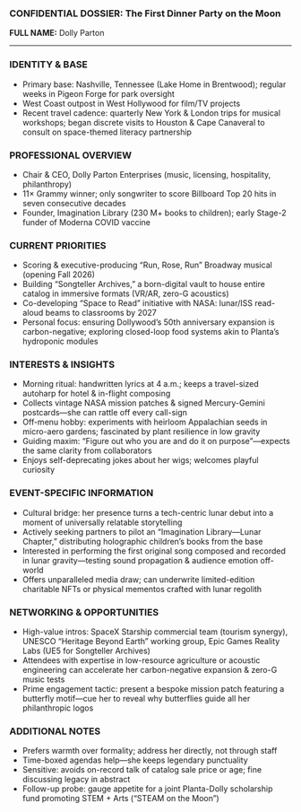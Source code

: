 ### CONFIDENTIAL DOSSIER: The First Dinner Party on the Moon

**FULL NAME:** Dolly Parton

---
### IDENTITY & BASE
- Primary base: Nashville, Tennessee (Lake Home in Brentwood); regular weeks in Pigeon Forge for park oversight
- West Coast outpost in West Hollywood for film/TV projects
- Recent travel cadence: quarterly New York & London trips for musical workshops; began discrete visits to Houston & Cape Canaveral to consult on space-themed literacy partnership

### PROFESSIONAL OVERVIEW
- Chair & CEO, Dolly Parton Enterprises (music, licensing, hospitality, philanthropy)
- 11× Grammy winner; only songwriter to score Billboard Top 20 hits in seven consecutive decades
- Founder, Imagination Library (230 M+ books to children); early Stage-2 funder of Moderna COVID vaccine

### CURRENT PRIORITIES
- Scoring & executive-producing “Run, Rose, Run” Broadway musical (opening Fall 2026)
- Building “Songteller Archives,” a born-digital vault to house entire catalog in immersive formats (VR/AR, zero-G acoustics)
- Co-developing “Space to Read” initiative with NASA: lunar/ISS read-aloud beams to classrooms by 2027
- Personal focus: ensuring Dollywood’s 50th anniversary expansion is carbon-negative; exploring closed-loop food systems akin to Planta’s hydroponic modules

### INTERESTS & INSIGHTS
- Morning ritual: handwritten lyrics at 4 a.m.; keeps a travel-sized autoharp for hotel & in-flight composing
- Collects vintage NASA mission patches & signed Mercury-Gemini postcards—she can rattle off every call-sign
- Off-menu hobby: experiments with heirloom Appalachian seeds in micro-aero gardens; fascinated by plant resilience in low gravity
- Guiding maxim: “Figure out who you are and do it on purpose”—expects the same clarity from collaborators
- Enjoys self-deprecating jokes about her wigs; welcomes playful curiosity

### EVENT-SPECIFIC INFORMATION
- Cultural bridge: her presence turns a tech-centric lunar debut into a moment of universally relatable storytelling
- Actively seeking partners to pilot an “Imagination Library—Lunar Chapter,” distributing holographic children’s books from the base
- Interested in performing the first original song composed and recorded in lunar gravity—testing sound propagation & audience emotion off-world
- Offers unparalleled media draw; can underwrite limited-edition charitable NFTs or physical mementos crafted with lunar regolith

### NETWORKING & OPPORTUNITIES
- High-value intros: SpaceX Starship commercial team (tourism synergy), UNESCO “Heritage Beyond Earth” working group, Epic Games Reality Labs (UE5 for Songteller Archives)
- Attendees with expertise in low-resource agriculture or acoustic engineering can accelerate her carbon-negative expansion & zero-G music tests
- Prime engagement tactic: present a bespoke mission patch featuring a butterfly motif—cue her to reveal why butterflies guide all her philanthropic logos

### ADDITIONAL NOTES
- Prefers warmth over formality; address her directly, not through staff
- Time-boxed agendas help—she keeps legendary punctuality
- Sensitive: avoids on-record talk of catalog sale price or age; fine discussing legacy in abstract
- Follow-up probe: gauge appetite for a joint Planta-Dolly scholarship fund promoting STEM + Arts (“STEAM on the Moon”)